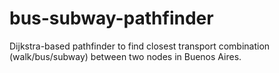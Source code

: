 # bus-subway-pathfinder
Dijkstra-based pathfinder to find closest transport combination (walk/bus/subway) between two nodes in Buenos Aires.
